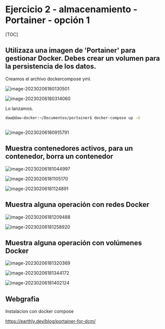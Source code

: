 # Ejercicio 2 - almacenamiento - Portainer - opción 1



[TOC]

## Utilizaza una imagen de 'Portainer' para gestionar Docker. Debes crear un volumen para la persistencia de los datos.

Creamos el archivo dockercompose yml.

![image-20230206180130501](./assets/image-20230206180130501.png)

![image-20230206180314060](./assets/image-20230206180314060.png)

Lo lanzamos.

```bash
daw@daw-docker:~/Documentos/portainer$ docker-compose up -d
```

## 

![image-20230206180915791](./assets/image-20230206180915791.png)

## Muestra contenedores activos, para un contenedor, borra un contenedor

![image-20230206181044997](./assets/image-20230206181044997.png)

![image-20230206181105170](./assets/image-20230206181105170.png)



![image-20230206181124891](./assets/image-20230206181124891.png)

## Muestra alguna operación con redes Docker

![image-20230206181209488](./assets/image-20230206181209488.png)

![image-20230206181258920](./assets/image-20230206181258920.png)

## Muestra alguna operación con volúmenes Docker

![image-20230206181320369](./assets/image-20230206181320369.png)

![image-20230206181344172](./assets/image-20230206181344172.png)

![image-20230206181402124](./assets/image-20230206181402124.png)



## Webgrafia

Instalacion con docker compose

https://earthly.dev/blog/portainer-for-dcm/
